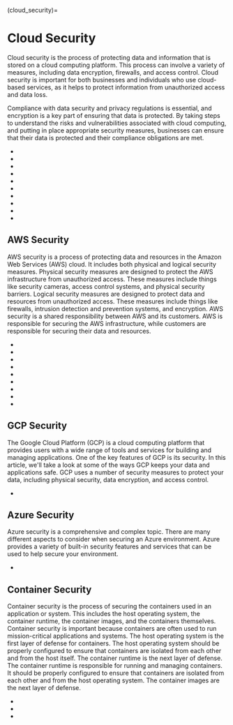(cloud_security)=
# Cloud Security
Cloud security is the process of protecting data and information that is stored on a cloud computing platform. This process can involve a variety of measures, including data encryption, firewalls, and access control. Cloud security is important for both businesses and individuals who use cloud-based services, as it helps to protect information from unauthorized access and data loss.

Compliance with data security and privacy regulations is essential, and encryption is a key part of ensuring that data is protected. By taking steps to understand the risks and vulnerabilities associated with cloud computing, and putting in place appropriate security measures, businesses can ensure that their data is protected and their compliance obligations are met.

* [](securing-data-in-iaas-paas-and-saas)
* [](securing-computing-resources)
* [](cloud-security-benefits-keep-your-data-safe-in-the-cloud)
* [](securing-network-assets-in-the-cloud)
* [](improve-your-clouds-resilience-with-business-impact-analysis)
* [](compliance-challenges-in-the-cloud)
* [](securing-privileged-access-in-the-cloud)
* [](best-practices-for-securing-privileged-access-in-the-cloud)
* [](improve-security-and-trust-with-cloud-based-key-control)
* [](securing-data-in-the-cloud-with-cryptographic-appliances)

## AWS Security

AWS security is a process of protecting data and resources in the Amazon Web Services (AWS) cloud. It includes both physical and logical security measures. Physical security measures are designed to protect the AWS infrastructure from unauthorized access. These measures include things like security cameras, access control systems, and physical security barriers. Logical security measures are designed to protect data and resources from unauthorized access. These measures include things like firewalls, intrusion detection and prevention systems, and encryption. AWS security is a shared responsibility between AWS and its customers. AWS is responsible for securing the AWS infrastructure, while customers are responsible for securing their data and resources.

* [](secure-your-aws-root-account-with-5-best-practices)
* [](aws-elastic-load-balancing-elb-improving-your-security)
* [](aws-password-policies-know-your-options)
* [](a-quick-start-guide-to-network-monitoring-and-security-features-in-aws)
* [](compliance-and-security-in-amazon-web-services-aws)
* [](security-measures-to-protect-your-aws-simple-storage-service-s3)
* [](understanding-user-roles-and-iam-in-aws)
* [](additional-security-with-amazon-emr)
* [](a-brief-introduction-to-aws-key-management-service)

## GCP Security

The Google Cloud Platform (GCP) is a cloud computing platform that provides users with a wide range of tools and services for building and managing applications. One of the key features of GCP is its security. In this article, we'll take a look at some of the ways GCP keeps your data and applications safe. GCP uses a number of security measures to protect your data, including physical security, data encryption, and access control.

* [](hands-on-with-google-cloud-key-management-service-kms)

## Azure Security

Azure security is a comprehensive and complex topic. There are many different aspects to consider when securing an Azure environment. Azure provides a variety of built-in security features and services that can be used to help secure your environment.

* [](azure-sentinel-comprehensive-security-management-for-the-azure-cloud-platform)

## Container Security

Container security is the process of securing the containers used in an application or system. This includes the host operating system, the container runtime, the container images, and the containers themselves. Container security is important because containers are often used to run mission-critical applications and systems. The host operating system is the first layer of defense for containers. The host operating system should be properly configured to ensure that containers are isolated from each other and from the host itself. The container runtime is the next layer of defense. The container runtime is responsible for running and managing containers. It should be properly configured to ensure that containers are isolated from each other and from the host operating system. The container images are the next layer of defense.

* [](a-brief-overview-into-containers-and-the-challenges-they-address)
* [](secure-your-docker-containers-for-peace-of-mind)
* [](secure-your-containers-today-for-a-safer-tomorrow)